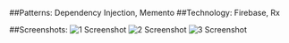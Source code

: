 ##Patterns: 
Dependency Injection, Memento
##Technology: 
Firebase, Rx

##Screenshots: 
![1 Screenshot](https://pp.vk.me/c629118/v629118564/31650/3CXF5OEJuVw.jpg)
![2 Screenshot](https://pp.vk.me/c629118/v629118564/31660/pTqa5c6ctx8.jpg)
![3 Screenshot](https://pp.vk.me/c629118/v629118564/31658/0eE4V0x1l0w.jpg)

